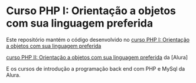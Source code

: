 # Curso PHP I: Orientação a objetos com sua linguagem preferida

Este repositório mantém o código desenvolvido no 
[curso PHP I: Orientação a objetos com sua linguagem preferida](https://cursos.alura.com.br/course/php-oo-1)

[curso PHP II: Orientação a objetos com sua linguagem preferida](https://cursos.alura.com.br/course/php-oo-1) da [Alura]

E os cursos de introdução a programação back end com PHP e MySql da Alura.
